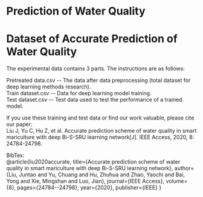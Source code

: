 # Prediction of Water Quality
# Dataset of Accurate Prediction of Water Quality
 
The experimental data contains 3 parts. The instructions are as follows:  

Pretreated data.csv -- The data after data preprocessing (total dataset for deep learning methods research).  
Train dataset.csv -- Data for deep learning model training.  
Test dataset.csv -- Test data used to test the performance of a trained model.  

If you use these training and test data or find our work valuable, please cite our paper:  
Liu J, Yu C, Hu Z, et al. Accurate prediction scheme of water quality in smart mariculture with deep Bi-S-SRU learning network[J]. IEEE Access, 2020, 8: 24784-24798.

BibTex:  
@article{liu2020accurate,
  title={Accurate prediction scheme of water quality in smart mariculture with deep Bi-S-SRU learning network},
  author={Liu, Juntao and Yu, Chuang and Hu, Zhuhua and Zhao, Yaochi and Bai, Yong and Xie, Mingshan and Luo, Jian},
  journal={IEEE Access},
  volume={8},
  pages={24784--24798},
  year={2020},
  publisher={IEEE}
}
